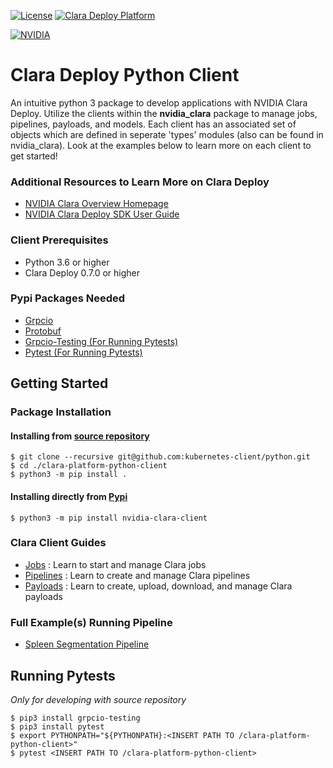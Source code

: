 [![License](https://img.shields.io/badge/License-Apache_2.0-lightgrey.svg)](https://opensource.org/licenses/Apache-2.0)
[![Clara Deploy Platform](https://img.shields.io/badge/Clara_Deploy_Platform-0.7.1-brightgreen.svg)](https://ngc.nvidia.com/catalog/containers/nvidia:clara:platformapiserver)

[![NVIDIA](https://github.com/NVIDIA/clara-platform-python-client/blob/main/ext/NVIDIA_horo_white.png?raw=true)](https://docs.nvidia.com/clara/deploy/index.html)

# Clara Deploy Python Client
An intuitive python 3 package to develop applications with NVIDIA Clara Deploy. Utilize the clients within the **nvidia_clara** package to manage jobs, pipelines, payloads, and models. Each client has an associated set of objects which are defined in seperate 'types' modules (also can be found in nvidia_clara). Look at the examples below to learn more on each client to get started!

### Additional Resources to Learn More on Clara Deploy
* [NVIDIA Clara Overview Homepage](https://developer.nvidia.com/clara)
* [NVIDIA Clara Deploy SDK User Guide](https://docs.nvidia.com/clara/deploy/index.html)


### Client Prerequisites
* Python 3.6 or higher
* Clara Deploy 0.7.0 or higher

### Pypi Packages Needed
* [Grpcio](https://pypi.org/project/grpcio)
* [Protobuf](https://pypi.org/project/protobuf)
* [Grpcio-Testing (For Running Pytests)](https://pypi.org/project/grpcio-testing)
* [Pytest (For Running Pytests)](https://pypi.org/project/pytest)


## Getting Started

### Package Installation
#### Installing from [source repository](https://github.com/NVIDIA/clara-platform-python-client)
```
$ git clone --recursive git@github.com:kubernetes-client/python.git
$ cd ./clara-platform-python-client
$ python3 -m pip install .
```

#### Installing directly from [Pypi](https://pypi.org/project/nvidia-clara-client/)
```
$ python3 -m pip install nvidia-clara-client
```

### Clara Client Guides
* [Jobs](https://github.com/NVIDIA/clara-platform-python-client/wiki/Jobs-Client)
: Learn to start and manage Clara jobs
* [Pipelines](https://github.com/NVIDIA/clara-platform-python-client/wiki/Pipelines-Client)
: Learn to create and manage Clara pipelines
* [Payloads](https://github.com/NVIDIA/clara-platform-python-client/wiki/Payloads-Client)
: Learn to create, upload, download, and manage Clara payloads

### Full  Example(s) Running Pipeline
* [Spleen Segmentation Pipeline](https://github.com/NVIDIA/clara-platform-python-client/wiki/Spleen-Segmentation-Example)


## Running Pytests
*Only for developing with source repository*
```
$ pip3 install grpcio-testing
$ pip3 install pytest
$ export PYTHONPATH="${PYTHONPATH}:<INSERT PATH TO /clara-platform-python-client>"
$ pytest <INSERT PATH TO /clara-platform-python-client>
```